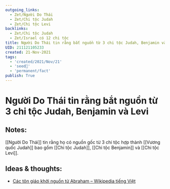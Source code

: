 ```yaml
---
outgoing_links:
  - Zet/Người Do Thái
  - Zet/Chi tộc Judah
  - Zet/Chi tộc Levi
backlinks:
  - Zet/Chi tộc Judah
  - Zet/Israel có 12 chi tộc
title: Người Do Thái tin rằng bắt nguồn từ 3 chi tộc Judah, Benjamin và Levi
UID: 211121105233
created: 21-Nov-2021
tags:
  - 'created/2021/Nov/21'
  - 'seed🥜'
  - 'permanent/fact'
publish: True
---
```

# Người Do Thái tin rằng bắt nguồn từ 3 chi tộc Judah, Benjamin và Levi

## Notes:
[[Người Do Thái]] tin rằng họ có nguồn gốc từ 3 chi tộc hợp thành [[Vương quốc Judah]] bao gồm [[Chi tộc Judah]], [[Chi tộc Benjamin]] và [[Chi tộc Levi]].

## Ideas & thoughts:
- [Các tôn giáo khởi nguồn từ Abraham – Wikipedia tiếng Việt](https://vi.wikipedia.org/wiki/C%C3%A1c_t%C3%B4n_gi%C3%A1o_kh%E1%BB%9Fi_ngu%E1%BB%93n_t%E1%BB%AB_Abraham)

